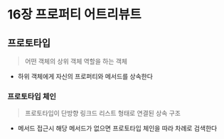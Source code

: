 # 16장 프로퍼티 어트리뷰트

## 프로토타입

> 어떤 객체의 상위 객체 역할을 하는 객체

- 하위 객체에게 자신의 프로퍼티와 메서드를 상속한다

### 프로토타입 체인

> 프로토타입이 단방향 링크드 리스트 형태로 연결된 상속 구조

- 메서드 접근시 해당 메서드가 없으면 프로토타입 체인을 따라 차례로 검색한다
